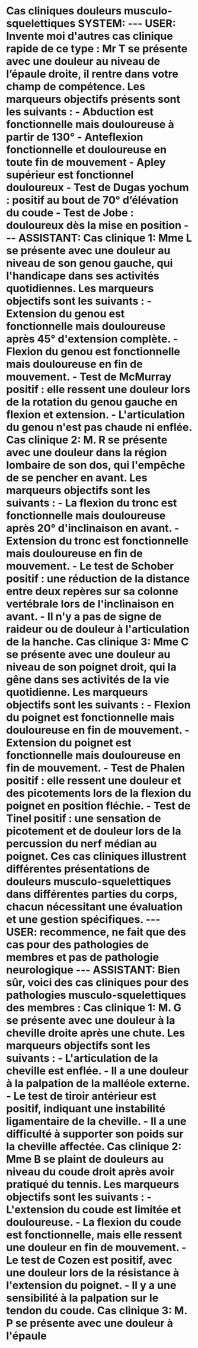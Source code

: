 # Cas cliniques douleurs musculo-squelettiques **SYSTEM**: --- **USER**: Invente moi d'autres cas clinique rapide de ce type : Mr T se présente avec une douleur au niveau de l’épaule droite, il rentre dans votre champ de compétence. Les marqueurs objectifs présents sont les suivants : - Abduction est fonctionnelle mais douloureuse à partir de 130° - Anteflexion fonctionnelle et douloureuse en toute fin de mouvement - Apley supérieur est fonctionnel douloureux - Test de Dugas yochum : positif au bout de 70° d’élévation du coude - Test de Jobe : douloureux dès la mise en position --- **ASSISTANT**: Cas clinique 1: Mme L se présente avec une douleur au niveau de son genou gauche, qui l'handicape dans ses activités quotidiennes. Les marqueurs objectifs sont les suivants : - Extension du genou est fonctionnelle mais douloureuse après 45° d'extension complète. - Flexion du genou est fonctionnelle mais douloureuse en fin de mouvement. - Test de McMurray positif : elle ressent une douleur lors de la rotation du genou gauche en flexion et extension. - L'articulation du genou n'est pas chaude ni enflée. Cas clinique 2: M. R se présente avec une douleur dans la région lombaire de son dos, qui l'empêche de se pencher en avant. Les marqueurs objectifs sont les suivants : - La flexion du tronc est fonctionnelle mais douloureuse après 20° d'inclinaison en avant. - Extension du tronc est fonctionnelle mais douloureuse en fin de mouvement. - Le test de Schober positif : une réduction de la distance entre deux repères sur sa colonne vertébrale lors de l'inclinaison en avant. - Il n'y a pas de signe de raideur ou de douleur à l'articulation de la hanche. Cas clinique 3: Mme C se présente avec une douleur au niveau de son poignet droit, qui la gêne dans ses activités de la vie quotidienne. Les marqueurs objectifs sont les suivants : - Flexion du poignet est fonctionnelle mais douloureuse en fin de mouvement. - Extension du poignet est fonctionnelle mais douloureuse en fin de mouvement. - Test de Phalen positif : elle ressent une douleur et des picotements lors de la flexion du poignet en position fléchie. - Test de Tinel positif : une sensation de picotement et de douleur lors de la percussion du nerf médian au poignet. Ces cas cliniques illustrent différentes présentations de douleurs musculo-squelettiques dans différentes parties du corps, chacun nécessitant une évaluation et une gestion spécifiques. --- **USER**: recommence, ne fait que des cas pour des pathologies de membres et pas de pathologie neurologique --- **ASSISTANT**: Bien sûr, voici des cas cliniques pour des pathologies musculo-squelettiques des membres : Cas clinique 1: M. G se présente avec une douleur à la cheville droite après une chute. Les marqueurs objectifs sont les suivants : - L'articulation de la cheville est enflée. - Il a une douleur à la palpation de la malléole externe. - Le test de tiroir antérieur est positif, indiquant une instabilité ligamentaire de la cheville. - Il a une difficulté à supporter son poids sur la cheville affectée. Cas clinique 2: Mme B se plaint de douleurs au niveau du coude droit après avoir pratiqué du tennis. Les marqueurs objectifs sont les suivants : - L'extension du coude est limitée et douloureuse. - La flexion du coude est fonctionnelle, mais elle ressent une douleur en fin de mouvement. - Le test de Cozen est positif, avec une douleur lors de la résistance à l'extension du poignet. - Il y a une sensibilité à la palpation sur le tendon du coude. Cas clinique 3: M. P se présente avec une douleur à l'épaule